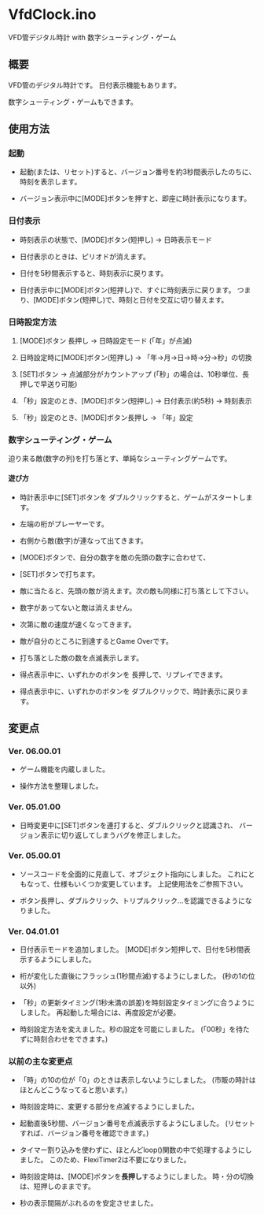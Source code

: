 # VfdClock.ino

VFD管デジタル時計 with 数字シューティング・ゲーム


## 概要

VFD管のデジタル時計です。
日付表示機能もあります。

数字シューティング・ゲームもできます。


## 使用方法

### 起動

* 起動(または、リセット)すると、バージョン番号を約3秒間表示したのちに、時刻を表示します。

* バージョン表示中に[MODE]ボタンを押すと、即座に時計表示になります。


### 日付表示

* 時刻表示の状態で、[MODE]ボタン(短押し) → 日時表示モード

* 日付表示のときは、ピリオドが消えます。

* 日付を5秒間表示すると、時刻表示に戻ります。

* 日付表示中に[MODE]ボタン(短押し)で、すぐに時刻表示に戻ります。
つまり、[MODE]ボタン(短押し)で、時刻と日付を交互に切り替えます。


### 日時設定方法

1. [MODE]ボタン 長押し → 日時設定モード (「年」が点滅)

2. 日時設定時に[MODE]ボタン(短押し) → 「年→月→日→時→分→秒」の切換

3. [SET]ボタン → 点滅部分がカウントアップ (「秒」の場合は、10秒単位、長押しで早送り可能)

4. 「秒」設定のとき、[MODE]ボタン(短押し) → 日付表示(約5秒) → 時刻表示

5. 「秒」設定のとき、[MODE]ボタン長押し → 「年」設定


### 数字シューティング・ゲーム

迫り来る敵(数字の列)を打ち落とす、単純なシューティングゲームです。

#### 遊び方

* 時計表示中に[SET]ボタンを ダブルクリックすると、ゲームがスタートします。

* 左端の桁がプレーヤーです。

* 右側から敵(数字)が連なって出てきます。

* [MODE]ボタンで、自分の数字を敵の先頭の数字に合わせて、

* [SET]ボタンで打ちます。

* 敵に当たると、先頭の敵が消えます。次の敵も同様に打ち落として下さい。

* 数字があってないと敵は消えません。

* 次第に敵の速度が速くなってきます。

* 敵が自分のところに到達するとGame Overです。

* 打ち落とした敵の数を点滅表示します。

* 得点表示中に、いずれかのボタンを 長押しで、リプレイできます。

* 得点表示中に、いずれかのボタンを ダブルクリックで、時計表示に戻ります。


## 変更点

### Ver. 06.00.01

* ゲーム機能を内蔵しました。

* 操作方法を整理しました。


### Ver. 05.01.00

* 日時変更中に[SET]ボタンを連打すると、ダブルクリックと認識され、
バージョン表示に切り返してしまうバグを修正しました。


### Ver. 05.00.01

* ソースコードを全面的に見直して、オブジェクト指向にしました。
これにともなって、仕様もいくつか変更しています。
上記使用法をご参照下さい。

* ボタン長押し、ダブルクリック、トリプルクリック…を認識できるようになりました。


### Ver. 04.01.01

* 日付表示モードを追加しました。
[MODE]ボタン短押しで、日付を5秒間表示するようにしました。

* 桁が変化した直後にフラッシュ(1秒間点滅)するようにしました。
(秒の1の位以外)

* 「秒」の更新タイミング(1秒未満の誤差)を時刻設定タイミングに合うようにしました。
再起動した場合には、再度設定が必要。

* 時刻設定方法を変えました。秒の設定を可能にしました。
(「00秒」を待たずに時刻合わせをできます。)


### 以前の主な変更点

* 「時」の10の位が「0」のときは表示しないようにしました。
(市販の時計はほとんどこうなってると思います。)

* 時刻設定時に、変更する部分を点滅するようにしました。

* 起動直後5秒間、バージョン番号を点滅表示するようにしました。
(リセットすれば、バージョン番号を確認できます。)

* タイマー割り込みを使わずに、ほとんどloop()関数の中で処理するようにしました。
このため、FlexiTimer2は不要になりました。

* 時刻設定時は、[MODE]ボタンを**長押し**するようにしました。
時・分の切換は、短押しのままです。

* 秒の表示間隔がぶれるのを安定させました。
